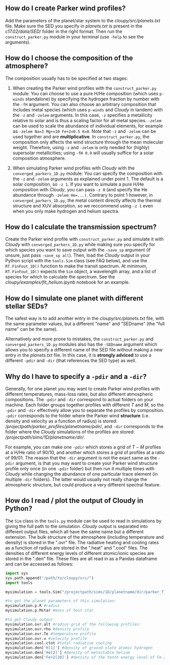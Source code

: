 ## How do I create Parker wind profiles?

Add the parameters of the planet/star system to the _cloupy/src/planets.txt_ file. Make sure the SED you specify in _planets.txt_ is present in the _c17.02/data/SED/_ folder in the right format. Then run the `construct_parker.py` module in your terminal (use `-help` to see the arguments). 

## How do I choose the composition of the atmosphere?

The composition usually has to be specified at two stages:  

1. When creating the Parker wind profiles with the `construct_parker.py` module: You can choose to use a pure H/He composition (which uses `p-winds` standalone) by specifying the hydrogen fraction by number with the `-fH` argument. You can also choose an arbitrary composition that includes metal species (which uses `p-winds` and _Cloudy_ in tandem) with the `-z` and `-zelem` arguments. In this case, `-z` specifies a metallicity relative to solar and is thus a scaling factor for all metal species. `-zelem` can be used to scale the abundance of individual elements, for example as `-zelem Na=3 Mg+=10 Fe+2=0.5 K=0`. Note that `-z` and `-zelem` can be used together and are **multiplicative**. In `construct_parker.py`, the composition only affects the wind structure through the mean molecular weight. Therefore, using `-z` and `-zelem` is only needed for (highly) supersolar metallicities; using `-fH 0.9` will usually suffice for a solar composition atmosphere.

2. When simulating Parker wind profiles with _Cloudy_ with the `converged_parkers_1D.py` module: You can specify the composition with the `-z` and `-zelem` arguments as explained under point 1. The default is a solar composition, so `-z 1`. If you want to simulate a pure H/He composition with _Cloudy_, you can pass `-z 0` (and specify the He abundance through `-zelem He=...)`. Contrary to point 1 however, in `converged_parkers_1D.py`, the metal content directly affects the thermal structure and XUV absorption, so we reccommend using `-z 1` even when you only make hydrogen and helium spectra.

## How do I calculate the transmission spectrum?

Create the Parker wind profile with `construct_parker.py` and simulate it with _Cloudy_ with `converged_parkers_1D.py` while making sure you specify for which species you want to save output with the `-save_sp` argument (if unsure, just pass `-save_sp all`). Then, load the _Cloudy_ output in your Python script with the `tools.Sim` class (see FAQ below), and use the `RT.FinFout_1D()` function to make the transit spectrum. At minimum, `RT.FinFout_1D()` expects the `Sim` object, a wavelength array, and a list of species for which to calculate the spectrum. See the _cloupy/examples/fit_helium.ipynb_ notebook for an example.

## How do I simulate one planet with different stellar SEDs?

The safest way is to add another entry in the _cloupy/src/planets.txt_ file, with the same parameter values, but a different "name" and "SEDname" (the "full name" can be the same). 

Alternatively and more prone to mistakes, the `construct_parker.py` and `converged_parkers_1D.py` modules also has the `-SEDname` argument which allows you to specify a different name of the SED file without making a new entry in the _planets.txt_ file. In this case, it is **strongly adviced** to use a different `-pdir` and `-dir` (that references the SED type) as well. 

## Why do I have to specify a `-pdir` and a `-dir`?

Generally, for one planet you may want to create Parker wind profiles with different temperatures, mass-loss rates, but also different atmospheric compositions. The `-pdir` and `-dir` correspond to actual folders on your machine. Each folder groups together profiles with different $T$ and $\dot{M}$, so the `-pdir` and `-dir` effectively allow you to separate the profiles by composition. `-pdir` corresponds to the folder where the Parker wind **structure** (i.e. density and velocity as a function of radius) is stored: */projectpath/parker_profiles/planetname/pdir/*, and `-dir` corresponds to the folder where the _Cloudy_ simulations of the profiles are stored: */projectpath/sims/1D/planetname/dir/*.

For example, you can make one `-pdir` which stores a grid of $T-\dot{M}$ profiles at a H/He ratio of 90/10, and another which stores a grid of profiles at a ratio of 99/01. The reason that the  `-dir` argument is not the exact same as the `-pdir` argument, is that you may want to create your Parker wind structure profile only once (in one `-pdir` folder) but then run it multiple times with _Cloudy_ while changing the abundance of one particular trace element (in multiple `-dir` folders). The latter would usually not really change the atmospheric structure, but could produce a very different spectral feature.

## How do I read / plot the output of Cloudy in Python?

The `Sim` class in the `tools.py` module can be used to read in simulations by giving the full path to the simulation. _Cloudy_ output is separated into different output files, which all have the same name but a different extension. The bulk structure of the atmosphere (including temperature and density) is stored in the ".ovr" file. The radiative heating and cooling rates as a function of radius are stored in the ".heat" and ".cool" files. The densities of different energy levels of different atomic/ionic species are stored in the ".den" file. These files are all read in as a Pandas dataframe and can be accessed as follows:

``` python
import sys
sys.path.append("/path/to/cloupy/src/")
import tools

mysimulation = tools.Sim("/projectpath/sims/1D/planetname/dir/parker_T_Mdot/converged")

#to get the planet parameters of this simulation:
mysimulation.p.R #radius
mysimulation.p.Mstar #mass of host star

#to get Cloudy output
mysimulation.ovr.alt #radius grid of the following profiles:
mysimulation.ovr.rho #density profile
mysimulation.ovr.Te #temperature profile
mysimulation.ovr.v #velocity profile
mysimulation.cool.ctot #total radiative cooling
mysimulation.den['H[1]'] #density of ground-state atomic hydrogen
mysimulation.den['He[2]'] #density of metastable helium
mysimulation.den['Fe+2[10]'] #density of the tenth energy level of Fe 2+
```